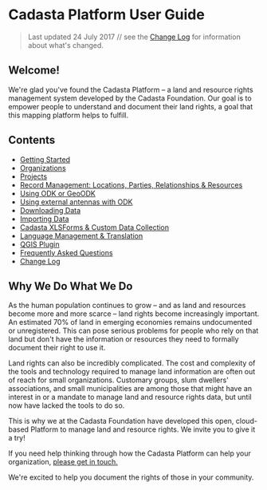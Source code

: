 # Cadasta Platform User Guide

> Last updated 24 July 2017 // see the [Change Log](13-change-log.md) for information about what's changed.

## Welcome!

We're glad you've found the Cadasta Platform – a land and resource rights management system developed by the Cadasta Foundation. Our goal is to empower people to understand and document their land rights, a goal that this mapping platform helps to fulfill.

## Contents

* [Getting Started](01-gettingstarted.md)
* [Organizations](02-organizations.md)
* [Projects](03-projects.md)
* [Record Management: Locations, Parties, Relationships & Resources](04-records.md)
* [Using ODK or GeoODK](05-odkcollect.md)
* [Using external antennas with ODK](06-using-external-antennas-with-odk.md)
* [Downloading Data](07-download.md)
* [Importing Data](08-upload.md)
* [Cadasta XLSForms & Custom Data Collection](09-XLSForms.md)
* [Language Management & Translation](10-translation.md)
* [QGIS Plugin](11-qgis-plugin.md)
* [Frequently Asked Questions](12-faq.md)
* [Change Log](13-change-log.md)

## Why We Do What We Do

As the human population continues to grow – and as land and resources become more and more scarce – land rights become increasingly important. An estimated 70% of land in emerging economies remains undocumented or unregistered. This can pose serious problems for people who rely on that land but don't have the information or resources they need to formally document their right to use it.

Land rights can also be incredibly complicated. The cost and complexity of the tools and technology required to manage land information are often out of reach for small organizations. Customary groups, slum dwellers' associations, and small municipalities are among those that might have an interest in or a mandate to manage land and resource rights data, but until now have lacked the tools to do so.

This is why we at the Cadasta Foundation have developed this open, cloud-based Platform to manage land and resource rights. We invite you to give it a try!

If you need help thinking through how the Cadasta Platform can help your organization, [please get in touch. ](http://cadasta.org/contact/)

We're excited to help you document the rights of those in your community.


